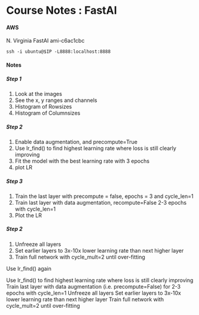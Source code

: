 # Course Notes : FastAI


#### AWS

N. Virginia FastAI ami-c6ac1cbc

```
ssh -i ubuntu@$IP -L8888:localhost:8888
```

#### Notes

##### Step 1
1. Look at the images
2. See the x, y ranges and channels
3. Histogram of Rowsizes
4. Histogram of Columnsizes

##### Step 2
1. Enable data augmentation, and precompute=True
2. Use lr_find() to find highest learning rate where loss is still clearly improving
3. Fit the model with the best learning rate with 3 epochs
4. plot LR


##### Step 3
1. Train the last layer with precompute = false, epochs = 3 and cycle_len=1
2. Train last layer with data augmentation, recompute=False 2-3 epochs with cycle_len=1
3. Plot the LR

##### Step 2
1. Unfreeze all layers
2. Set earlier layers to 3x-10x lower learning rate than next higher layer
3. Train full network with cycle_mult=2 until over-fitting

Use lr_find() again

Use lr_find() to find highest learning rate where loss is still clearly improving
Train last layer with data augmentation (i.e. precompute=False) for 2-3 epochs with cycle_len=1
Unfreeze all layers
Set earlier layers to 3x-10x lower learning rate than next higher layer
Train full network with cycle_mult=2 until over-fitting